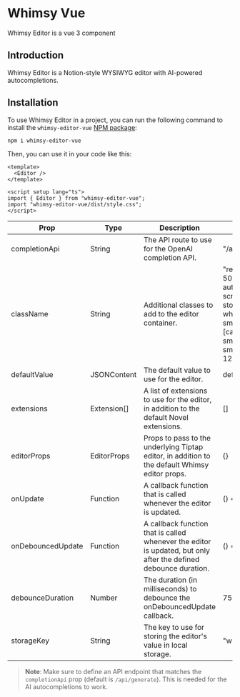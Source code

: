 # Whimsy Vue

Whimsy Editor is a vue 3 component

## Introduction

Whimsy Editor is a Notion-style WYSIWYG editor with AI-powered autocompletions.

## Installation

To use Whimsy Editor in a project, you can run the following command to install the `whimsy-editor-vue` [NPM package](https://www.npmjs.com/package/whimsy-editor-vue):

```
npm i whimsy-editor-vue
```

Then, you can use it in your code like this:

```vue
<template>
  <Editor />
</template>

<script setup lang="ts">
import { Editor } from "whimsy-editor-vue";
import "whimsy-editor-vue/dist/style.css";
</script>
```

| Prop              | Type        | Description                                                                                                      | Default                                                                                                                                                     |
| ----------------- | ----------- | ---------------------------------------------------------------------------------------------------------------- | ----------------------------------------------------------------------------------------------------------------------------------------------------------- |
| completionApi     | String      | The API route to use for the OpenAI completion API.                                                              | "/api/generate"                                                                                                                                             |
| className         | String      | Additional classes to add to the editor container.                                                               | "relative min-h-500px] w-full mx-auto max-w-screen-lg border-stone-200 bg-white p-12 px-8 sm:mb-[calc(20vh)] sm:rounded-lg sm:border sm:px-12 sm:shadow-lg" |
| defaultValue      | JSONContent | The default value to use for the editor.                                                                         | defaultEditorContent                                                                                                                                        |
| extensions        | Extension[] | A list of extensions to use for the editor, in addition to the default Novel extensions.                         | []                                                                                                                                                          |
| editorProps       | EditorProps | Props to pass to the underlying Tiptap editor, in addition to the default Whimsy editor props.                    | {}                                                                                                                                                          |
| onUpdate          | Function    | A callback function that is called whenever the editor is updated.                                               | () => {}                                                                                                                                                    |
| onDebouncedUpdate | Function    | A callback function that is called whenever the editor is updated, but only after the defined debounce duration. | () => {}                                                                                                                                                    |
| debounceDuration  | Number      | The duration (in milliseconds) to debounce the onDebouncedUpdate callback.                                       | 750                                                                                                                                                         |
| storageKey        | String      | The key to use for storing the editor's value in local storage.                                                  | "whimsy\_\_content"                                                                                                                                          |

> **Note**: Make sure to define an API endpoint that matches the `completionApi` prop (default is `/api/generate`). This is needed for the AI autocompletions to work.